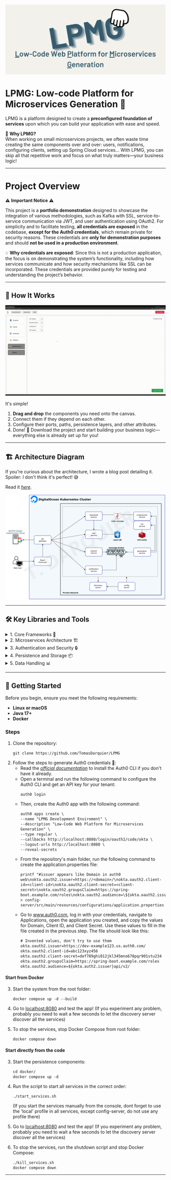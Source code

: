 <p align="center">
    <img src="docs/banner.png" alt="Project Banner"/>
</p>

# LPMG: Low-code Platform for Microservices Generation 🚀

LPMG is a platform designed to create a **preconfigured foundation of services** upon which you can build your application with ease and speed.

🤔 **Why LPMG?**  
When working on small microservices projects, we often waste time creating the same components over and over: users, notifications, configuring clients, setting up Spring Cloud services... With LPMG, you can skip all that repetitive work and focus on what truly matters—your business logic!

---
# Project Overview

⚠️ **Important Notice** ⚠️

This project is a **portfolio demonstration** designed to showcase the integration of various methodologies, such as Kafka with SSL, service-to-service communication via JWT, and user authentication using OAuth2. For simplicity and to facilitate testing, **all credentials are exposed** in the codebase, **except for the Auth0 credentials**, which remain private for security reasons. These credentials are **only for demonstration purposes** and should **not be used in a production environment**.

💡 **Why credentials are exposed**: Since this is not a production application, the focus is on demonstrating the system’s functionality, including how services communicate and how security mechanisms like SSL can be incorporated. These credentials are provided purely for testing and understanding the project’s behavior.

---

## 🌟 How It Works
<p align="center">
    <img src="docs/platformGIF.gif" alt="Platform Demo"/>
</p>

It's simple!
1. **Drag and drop** the components you need onto the canvas.
2. Connect them if they depend on each other.
3. Configure their ports, paths, persistence layers, and other attributes.
4. Done! 🎉 Download the project and start building your business logic—everything else is already set up for you!

---

## 🏗️ Architecture Diagram
If you're curious about the architecture, I wrote a blog post detailing it. Spoiler: I don't think it's perfect! 😅

Read it [_here_](https://blog.tomasdarquier.com/como-estructure-la-arquitectura-de-mi-plataforma-web-de-generacion-de-codigo).

<p align="center">
    <img src="docs/arquitecture.png" alt="Architecture diagram"/>
</p>

---

## 🛠️ Key Libraries and Tools

<details>
<summary>1. Core Frameworks 🌟</summary>

- **Spring Boot**: The foundation for building fast and robust Java applications.
  - **`spring-boot-starter-web`**: For building REST APIs.
  - **`spring-boot-starter-data-jpa`**: For data access and management with JPA.
  - **`spring-boot-starter-data-rest`**: Exposes JPA data via REST endpoints.
  - **`spring-boot-starter-actuator`**: For monitoring and metrics.

</details>

<details>
<summary>2. Microservices Architecture 🏗️</summary>

- **Spring Cloud**: Tools for managing microservices, such as:
  - **`spring-cloud-starter-netflix-eureka-client`**: Service registry and discovery.
  - **`spring-cloud-starter-openfeign`**: Declarative HTTP clients for service communication.
  - **`spring-cloud-starter-config`**: Centralized configuration management.

</details>

<details>
<summary>3. Authentication and Security 🔒</summary>

- **Okta**: Authentication solution with easy integration.
  - **`okta-spring-boot-starter`**: Native support for Spring.

</details>

<details>
<summary>4. Persistence and Storage 📦</summary>

- **PostgreSQL**: Relational database for structured data.
- **Redis**: In-memory storage for caching and key-value data.
- **MinIO**: Object storage solution for large-scale data.

</details>

<details>
<summary>5. Data Handling 📊</summary>

- **Jackson Databind**: For JSON serialization and deserialization.
- **Apache Velocity**: Dynamic code template generation.
- **Apache Jena**: Working with RDF data and ontologies.

</details>
<!--
<details>
<summary>6. Testing and Agile Development ⚙️</summary>

- **Spring Boot Testing**: Integrated testing for Spring:
  - **`spring-boot-starter-test`**: Core test suite.
  - **`spring-kafka-test`**: Kafka-specific testing tools.
- **Lombok**: Reduces boilerplate code.
- **Spring DevTools**: Speeds up development with fast restarts.

</details>
-->


---

## 🚀 Getting Started 
Before you begin, ensure you meet the following requirements:
- **Linux or macOS**
- **Java 17+**
- **Docker**

### Steps
1. Clone the repository:
   ```shell
   git clone https://github.com/TomasDarquier/LPMG
   ```  
2. Follow the steps to generate Auth0 credentials 🔐:
   - Read the [_official documentation_](https://developer.auth0.com/resources/labs/tools/auth0-cli-basics) to install the Auth0 CLI if you don't have it already.
   - Open a terminal and run the following command to configure the Auth0 CLI and get an API key for your tenant:
       ```shell
       auth0 login
       ```  
   - Then, create the Auth0 app with the following command:
       ```shell
       auth0 apps create \
       --name "LPMG Development Enviroment" \
       --description "Low-Code Web Platform for Microservices Generation" \
       --type regular \
       --callbacks http://localhost:8080/login/oauth2/code/okta \
       --logout-urls http://localhost:8080 \
       --reveal-secrets
       ```  
   - From the repository's main folder, run the following command to create the application.properties file:
       ```shell
      printf "#issuer appears like Domain in auth0 web\nokta.oauth2.issuer=https://<domain>/\nokta.oauth2.client-id=<client-id>\nokta.oauth2.client-secret=<client-secret>\nokta.oauth2.groupsClaim=https://spring-boot.example.com/roles\nokta.oauth2.audience=\${okta.oauth2.issuer}api/v2\n" > config-server/src/main/resources/configurations/application.properties
       ```  
   - Go to www.auth0.com, log in with your credentials, navigate to Applications, open the application you created, and copy the values for Domain, Client ID, and Client Secret. Use these values to fill in the file created in the previous step. The file should look like this:
       ```  shell
      # Invented values, don't try to use them
       okta.oauth2.issuer=https://dev-example123.us.auth0.com/
       okta.oauth2.client-id=abc123xyz456
       okta.oauth2.client-secret=def789ghi012jkl345mno678pqr901stu234
       okta.oauth2.groupsClaim=https://spring-boot.example.com/roles
       okta.oauth2.audience=${okta.auth2.issuer}api/v2/
       ```  
#### Start from Docker

3. Start the system from the root folder:
   ```shell
   docker compose up -d --build
   ```  
4. Go to [localhost:8080](http://localhost:8080) and test the app! (If you experiment any problem, probably you need to wait a few seconds to let the discovery server discover all the services) 

5. To stop the services, stop Docker Compose from root folder:
   ```shell
   docker compose down
   ```

#### Start directly from the code 

3. Start the persistence components:
   ```shell
   cd docker/
   docker compose up -d
   ```  

4. Run the script to start all services in the correct order:
   ```shell
   ./start_services.sh
   ```  
   (If you start the services manually from the console, dont forget to use the 'local' profile in all services, except config-server, do not use any profile there)

5. Go to [localhost:8080](http://localhost:8080) and test the app! (If you experiment any problem, probably you need to wait a few seconds to let the discovery server discover all the services) 

6. To stop the services, run the shutdown script and stop Docker Compose:
   ```shell
   ./kill_services.sh
   docker compose down
   ```

---
